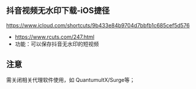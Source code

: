 ## 抖音视频无水印下载-iOS捷径
https://www.icloud.com/shortcuts/9b433e84b9704d7bbfb1c685cef5d576
- https://www.rcuts.com/247.html
- 功能：可以保存抖音无水印的短视频
## 注意
需关闭相关代理软件使用，如 QuantumultX/Surge等；
